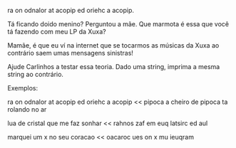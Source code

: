 ra on odnalor at acopip ed oriehc a acopip.

Tá ficando doido menino? Perguntou a mãe. Que marmota é essa que você tá fazendo com meu LP da Xuxa?

Mamãe, é que eu ví na internet que se tocarmos as músicas da Xuxa ao contrário saem umas mensagens sinistras!

Ajude Carlinhos a testar essa teoria. Dado uma string, imprima a mesma string ao contrário.

Exemplos:

>>
ra on odnalor at acopip ed oriehc a acopip
<<
pipoca a cheiro de pipoca ta rolando no ar

>>
lua de cristal que me faz sonhar
<<
rahnos zaf em euq latsirc ed aul

>>
marquei um x no seu coracao
<<
oacaroc ues on x mu ieuqram